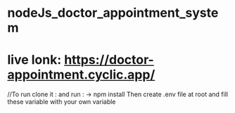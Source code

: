 # nodeJs_doctor_appointment_system

# live lonk: https://doctor-appointment.cyclic.app/

//To run clone it :
and run : 
-> npm install
Then create .env file at root and fill these variable with your own variable

